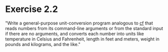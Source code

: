 # Exercise 2.2
"Write a general-purpose unit-conversion program analogous to [cf](https://github.com/adonovan/gopl.io/blob/b725d6015f980e94734da37e35ba0d943fc7532f/ch2/cf/main.go) that reads numbers from its command-line arguments or from the standard input if there are no arguments, and converts each number into units like temperature in Celsius and Fahrenheit, length in feet and meters, weight in pounds and kilograms, and the like."
